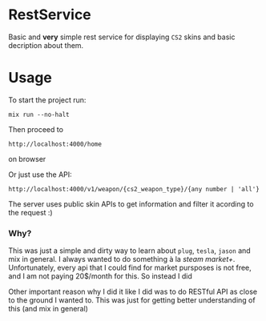 # RestService

Basic and **very** simple rest service for displaying `CS2` skins and basic decription about them.

# Usage

To start the project run:
```
mix run --no-halt
```

Then proceed to

```
http://localhost:4000/home
```
on browser

Or just use the API:

```
http://localhost:4000/v1/weapon/{cs2_weapon_type}/{any number | 'all'}
```

The server uses public skin APIs to get information and filter it acording to the request :)


### Why?

This was just a simple and dirty way to learn about `plug`, `tesla`, `jason` and mix in general. I always wanted to do something à la *steam market+*. Unfortunately, every api that I could find for market pursposes is not free, and I am not paying 20$/month for this. So instead I did

Other important reason why I did it like I did was to do RESTful API as close to the ground I wanted to. This was just for getting better understanding of this (and mix in general)


